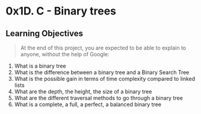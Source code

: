 # 0x1D. C - Binary trees

## Learning Objectives

> At the end of this project, you are expected to be able to explain to anyone, without the help of Google:

1. What is a binary tree
2. What is the difference between a binary tree and a Binary Search Tree
3. What is the possible gain in terms of time complexity compared to linked lists
4. What are the depth, the height, the size of a binary tree
5. What are the different traversal methods to go through a binary tree
6. What is a complete, a full, a perfect, a balanced binary tree
